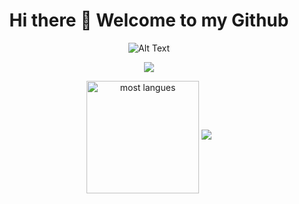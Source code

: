 <div align="center">

# Hi there 👋 Welcome to my Github

![Alt Text](https://pa1.narvii.com/6237/b28af289d54aed98472e48c81d67e99ffce73535_hq.gif)

<a href="https://github-readme-streak-stats.herokuapp.com?user=TanatornZ&theme=gruvbox_duo&date_format=M%20j%5B%2C%20Y%5D&background=2D2A54"><img src="https://github-readme-streak-stats.herokuapp.com?user=TanatornZ&theme=gruvbox_duo&date_format=M%20j%5B%2C%20Y%5D&background=2D2A54"/></a>
  
  <img align="center" height="180" src="https://github-readme-stats.vercel.app/api/top-langs/?username=TanatornZ&langs_count=10&layout=compact&theme=shades-of-purple" alt="most langues" />
 <img src="https://capsule-render.vercel.app/api?type=waving&color=gradient&height=60&section=footer"/>
</div>
<!--
**TanatornZ/TanatornZ** is a ✨ _special_ ✨ repository because its `README.md` (this file) appears on your GitHub profile.

Here are some ideas to get you started:

- 🔭 I’m currently working on ...
- 🌱 I’m currently learning ...
- 👯 I’m looking to collaborate on ...
- 🤔 I’m looking for help with ...
- 💬 Ask me about ...
- 📫 How to reach me: ...
- 😄 Pronouns: ...
- ⚡ Fun fact: ...
-->
